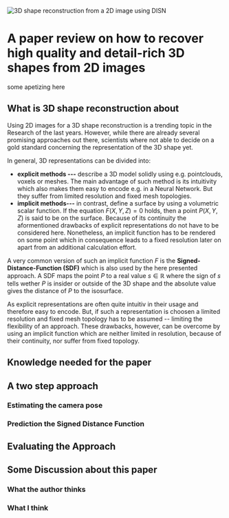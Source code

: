 ![3D shape reconstruction from a 2D image using DISN](tmp)
# A paper review on how to recover high quality and detail-rich 3D shapes from 2D images
some apetizing here
## What is 3D shape reconstruction about
Using 2D images for a 3D shape reconstruction is a trending topic in the Research of the last  years. However, while there are already several promising approaches out there, scientists where not able to decide on a gold standard concerning the representation of the 3D shape yet.

In general, 3D representations can be divided into:

 - **explicit methods ---** describe a 3D model solidly using e.g. pointclouds, voxels or meshes. The main advantage of such method is its intuitivity which also makes them easy to encode e.g. in a Neural Network. But they suffer from limited resolution and fixed mesh topologies.
 - **implicit methods---** in contrast, define a surface by using a volumetric scalar function. If the equation $F(X,Y,Z) = 0$ holds, then a point $P(X,Y,Z)$ is said to be on the surface.  Because of its continuity the aformentioned drawbacks of explicit representations do not have to be considered here. Nonetheless, an implicit function has to be rendered on some point which in consequence leads to a fixed resolution later on apart from an additional calculation effort.

A very common version of such an implicit function $F$ is the **Signed-Distance-Function (SDF)** which is also used by the here presented approach. A SDF maps the point $P$ to a real value $s  \in \mathbb{R}$ where the sign of $s$ tells wether $P$ is insider or outside of the 3D shape and the absolute value gives the distance of $P$ to the isosurface.

As explicit representations are often quite intuitiv in their usage and therefore easy to encode. But, if such a representation is choosen a limited resolution and fixed mesh topology has to be assumed -- limiting the flexibility of an approach. These drawbacks, however, can be overcome by using an implicit function which are neither limited in resolution, because of their continuity,  nor suffer from fixed topology. 




## Knowledge needed for the paper
## A two step approach

### Estimating the camera pose

### Prediction the Signed Distance Function

## Evaluating the Approach

## Some Discussion about this paper

### What the author thinks

### What I think

<!--stackedit_data:
eyJoaXN0b3J5IjpbLTE3MTUwMzI2MjYsLTE0NTM5NzcwNTksMj
c2NzI3NTUsMTUyODcxMjM0NywtMjU1MDY5NjcwLC04NjAzMTQy
MjAsMTMzNjc2MTExNiwtMTA3MzU3NzQ1MiwyMDAwMjgwODAxLC
02Njk1NDQ4NTYsMjMzMTkyOTddfQ==
-->